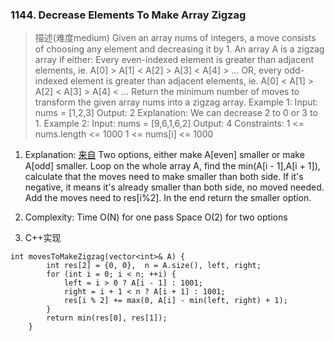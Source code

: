 
### 1144. Decrease Elements To Make Array Zigzag
>描述(难度medium)
Given an array nums of integers, a move consists of choosing any element and decreasing it by 1.
An array A is a zigzag array if either:
Every even-indexed element is greater than adjacent elements, ie. A[0] > A[1] < A[2] > A[3] < A[4] > ...
OR, every odd-indexed element is greater than adjacent elements, ie. A[0] < A[1] > A[2] < A[3] > A[4] < ...
Return the minimum number of moves to transform the given array nums into a zigzag array.
Example 1:
Input: nums = [1,2,3]
Output: 2
Explanation: We can decrease 2 to 0 or 3 to 1.
Example 2:
Input: nums = [9,6,1,6,2]
Output: 4
Constraints:
1 <= nums.length <= 1000
1 <= nums[i] <= 1000

1. Explanation: [来自](https://leetcode.com/problems/decrease-elements-to-make-array-zigzag/discuss/350576/JavaC%2B%2BPython-Easy-and-concise)
Two options, either make A[even] smaller or make A[odd] smaller.
Loop on the whole array A,
find the min(A[i - 1],A[i + 1]),
calculate that the moves need to make smaller than both side.
If it's negative, it means it's already smaller than both side, no moved needed.
Add the moves need to res[i%2].
In the end return the smaller option.
2. Complexity:
Time O(N) for one pass
Space O(2) for two options

3. C++实现
```
int movesToMakeZigzag(vector<int>& A) {
        int res[2] = {0, 0},  n = A.size(), left, right;
        for (int i = 0; i < n; ++i) {
            left = i > 0 ? A[i - 1] : 1001;
            right = i + 1 < n ? A[i + 1] : 1001;
            res[i % 2] += max(0, A[i] - min(left, right) + 1);
        }
        return min(res[0], res[1]);
    }
```